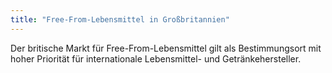 ```yaml
---
title: "Free-From-Lebensmittel in Großbritannien"
---
```


Der britische Markt für Free-From-Lebensmittel gilt als Bestimmungsort mit hoher Priorität für internationale Lebensmittel- und Getränkehersteller.
